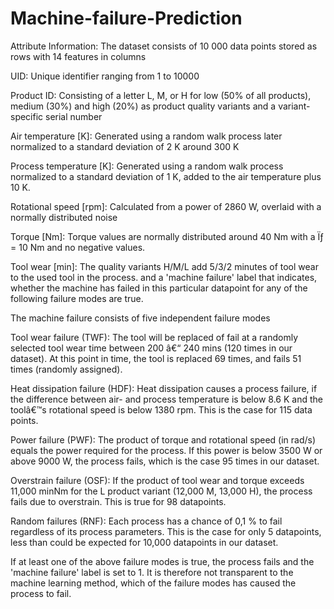 # Machine-failure-Prediction
Attribute Information:
The dataset consists of 10 000 data points stored as rows with 14 features in columns

UID: Unique identifier ranging from 1 to 10000

Product ID: Consisting of a letter L, M, or H for low (50% of all products), medium (30%) and high (20%) as product quality variants and a variant-specific serial number

Air temperature [K]: Generated using a random walk process later normalized to a standard deviation of 2 K around 300 K

Process temperature [K]: Generated using a random walk process normalized to a standard deviation of 1 K, added to the air temperature plus 10 K.

Rotational speed [rpm]: Calculated from a power of 2860 W, overlaid with a normally distributed noise

Torque [Nm]: Torque values are normally distributed around 40 Nm with a Ïƒ = 10 Nm and no negative values.

Tool wear [min]: The quality variants H/M/L add 5/3/2 minutes of tool wear to the used tool in the process. and a 'machine failure' label that indicates, whether the machine has failed in this particular datapoint for any of the following failure modes are true.

The machine failure consists of five independent failure modes

Tool wear failure (TWF): The tool will be replaced of fail at a randomly selected tool wear time between 200 â€“ 240 mins (120 times in our dataset). At this point in time, the tool is replaced 69 times, and fails 51 times (randomly assigned).

Heat dissipation failure (HDF): Heat dissipation causes a process failure, if the difference between air- and process temperature is below 8.6 K and the toolâ€™s rotational speed is below 1380 rpm. This is the case for 115 data points.

Power failure (PWF): The product of torque and rotational speed (in rad/s) equals the power required for the process. If this power is below 3500 W or above 9000 W, the process fails, which is the case 95 times in our dataset.

Overstrain failure (OSF): If the product of tool wear and torque exceeds 11,000 minNm for the L product variant (12,000 M, 13,000 H), the process fails due to overstrain. This is true for 98 datapoints.

Random failures (RNF): Each process has a chance of 0,1 % to fail regardless of its process parameters. This is the case for only 5 datapoints, less than could be expected for 10,000 datapoints in our dataset.

If at least one of the above failure modes is true, the process fails and the 'machine failure' label is set to 1. It is therefore not transparent to the machine learning method, which of the failure modes has caused the process to fail.

